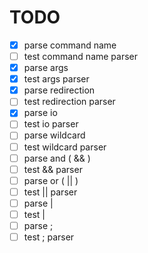 # TODO

- [x] parse command name
- [ ] test command name parser
- [x] parse args
- [x] test args parser
- [x] parse redirection
- [ ] test redirection parser
- [x] parse io
- [ ] test io parser
- [ ] parse wildcard
- [ ] test wildcard parser
- [ ] parse and ( && )
- [ ] test && parser
- [ ] parse or ( || )
- [ ] test || parser
- [ ] parse |
- [ ] test |
- [ ] parse ;
- [ ] test ; parser
